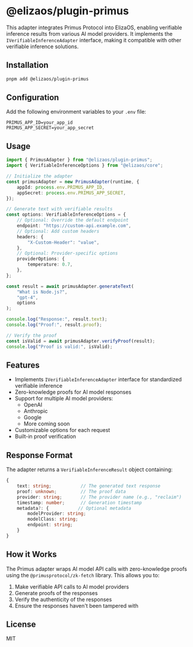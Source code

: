 # @elizaos/plugin-primus

This adapter integrates Primus Protocol into ElizaOS, enabling verifiable inference results from various AI model providers. It implements the `IVerifiableInferenceAdapter` interface, making it compatible with other verifiable inference solutions.

## Installation

```bash
pnpm add @elizaos/plugin-primus
```

## Configuration

Add the following environment variables to your `.env` file:

```env
PRIMUS_APP_ID=your_app_id
PRIMUS_APP_SECRET=your_app_secret
```

## Usage

```typescript
import { PrimusAdapter } from "@elizaos/plugin-primus";
import { VerifiableInferenceOptions } from "@elizaos/core";

// Initialize the adapter
const primusAdapter = new PrimusAdapter(runtime, {
    appId: process.env.PRIMUS_APP_ID,
    appSecret: process.env.PRIMUS_APP_SECRET,
});

// Generate text with verifiable results
const options: VerifiableInferenceOptions = {
    // Optional: Override the default endpoint
    endpoint: "https://custom-api.example.com",
    // Optional: Add custom headers
    headers: {
        "X-Custom-Header": "value",
    },
    // Optional: Provider-specific options
    providerOptions: {
        temperature: 0.7,
    },
};

const result = await primusAdapter.generateText(
    "What is Node.js?",
    "gpt-4",
    options
);

console.log("Response:", result.text);
console.log("Proof:", result.proof);

// Verify the proof
const isValid = await primusAdapter.verifyProof(result);
console.log("Proof is valid:", isValid);
```

## Features

- Implements `IVerifiableInferenceAdapter` interface for standardized verifiable inference
- Zero-knowledge proofs for AI model responses
- Support for multiple AI model providers:
    - OpenAI
    - Anthropic
    - Google
    - More coming soon
- Customizable options for each request
- Built-in proof verification

## Response Format

The adapter returns a `VerifiableInferenceResult` object containing:

```typescript
{
    text: string;           // The generated text response
    proof: unknown;         // The proof data
    provider: string;       // The provider name (e.g., "reclaim")
    timestamp: number;      // Generation timestamp
    metadata?: {           // Optional metadata
        modelProvider: string;
        modelClass: string;
        endpoint: string;
    }
}
```

## How it Works

The Primus adapter wraps AI model API calls with zero-knowledge proofs using the `@primusprotocol/zk-fetch` library. This allows you to:

1. Make verifiable API calls to AI model providers
2. Generate proofs of the responses
3. Verify the authenticity of the responses
4. Ensure the responses haven't been tampered with

## License

MIT
